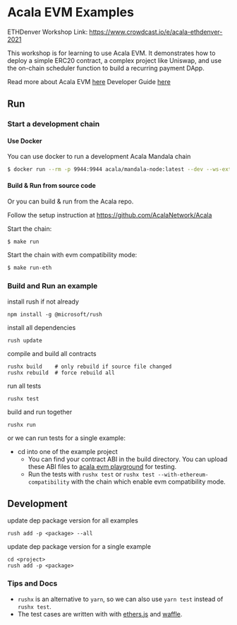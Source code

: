 # Acala EVM Examples

ETHDenver Workshop Link: https://www.crowdcast.io/e/acala-ethdenver-2021

This workshop is for learning to use Acala EVM. It demonstrates how to deploy a simple ERC20 contract, a complex project like Uniswap, and use the on-chain scheduler function to build a recurring payment DApp.

Read more about Acala EVM [here](https://wiki.acala.network/learn/basics/acala-evm)
Developer Guide [here](https://wiki.acala.network/build/development-guide/smart-contracts/get-started-evm)

## Run
### Start a development chain
#### Use Docker

You can use docker to run a development Acala Mandala chain

```bash
$ docker run --rm -p 9944:9944 acala/mandala-node:latest --dev --ws-external --rpc-methods=unsafe --instant-sealing  -levm=trace
```

#### Build & Run from source code

Or you can build & run from the Acala repo.

Follow the setup instruction at https://github.com/AcalaNetwork/Acala

Start the chain:

```bash
$ make run
```

Start the chain with evm compatibility mode:

```bash
$ make run-eth
```

### Build and Run an example
install rush if not already
```
npm install -g @microsoft/rush
```

install all dependencies
```
rush update
```

compile and build all contracts
```
rushx build    # only rebuild if source file changed
rushx rebuild  # force rebuild all
```

run all tests
```
rushx test
```

build and run together
```
rushx run
```

or we can run tests for a single example:
- cd into one of the example project
  - You can find your contract ABI in the build directory. You can upload these ABI files to [acala evm playground](https://evm.acala.network/#/upload) for testing.
  - Run the tests with `rushx test` or `rushx test --with-ethereum-compatibility` with the chain which enable evm compatibility mode.

## Development
update dep package version for all examples
```
rush add -p <package> --all
```

update dep package version for a single example
```
cd <project>
rush add -p <package>
```

### Tips and Docs
- `rushx` is an alternative to `yarn`, so we can also use `yarn test` instead of `rushx test`.
- The test cases are written with with [ethers.js](https://docs.ethers.io/v5/) and [waffle](https://ethereum-waffle.readthedocs.io/en/latest/).
